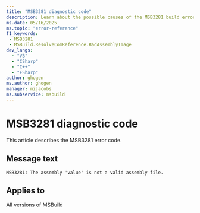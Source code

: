 ```yaml
---
title: "MSB3281 diagnostic code"
description: Learn about the possible causes of the MSB3281 build error, and get troubleshooting tips.
ms.date: 05/16/2025
ms.topic: "error-reference"
f1_keywords:
 - MSB3281
 - MSBuild.ResolveComReference.BadAssemblyImage
dev_langs:
  - "VB"
  - "CSharp"
  - "C++"
  - "FSharp"
author: ghogen
ms.author: ghogen
manager: mijacobs
ms.subservice: msbuild
---
```


# MSB3281 diagnostic code

<!-- :::ErrorDefinitionDescription::: -->
<!-- :::editable-content name="introDescription"::: -->
This article describes the MSB3281 error code.
<!-- :::editable-content-end::: -->

## Message text

<!-- :::editable-content name="messageText"::: -->
`MSB3281: The assembly 'value' is not a valid assembly file.`
<!-- :::editable-content-end::: -->
<!-- MSB3281: The assembly "{0}" is not a valid assembly file. -->

<!-- :::editable-content name="postOutputDescription"::: -->
<!--
{StrBegin="MSB3281: "}
-->
<!-- :::editable-content-end::: -->
<!-- :::ErrorDefinitionDescription-end::: -->

## Applies to

All versions of MSBuild
